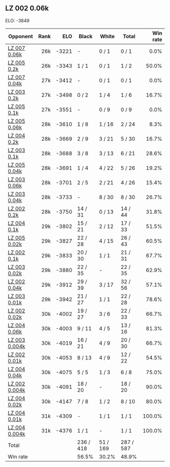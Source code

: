 ## LZ 002 0.06k ##

ELO: -3849

Opponent | Rank | ELO | Black | White | Total | Win rate
---------|-----:|----:|-------|-------|-------|-------:
[LZ 007 0.06k](LZ%20007%200.06k.md) | 26k | -3221 | - | 0 / 1 | 0 / 1 | 0.0%
[LZ 005 0.2k](LZ%20005%200.2k.md) | 26k | -3343 | 1 / 1 | 0 / 1 | 1 / 2 | 50.0%
[LZ 007 0.04k](LZ%20007%200.04k.md) | 27k | -3412 | - | 0 / 1 | 0 / 1 | 0.0%
[LZ 003 0.2k](LZ%20003%200.2k.md) | 27k | -3498 | 0 / 2 | 1 / 4 | 1 / 6 | 16.7%
[LZ 005 0.1k](LZ%20005%200.1k.md) | 27k | -3551 | - | 0 / 9 | 0 / 9 | 0.0%
[LZ 005 0.06k](LZ%20005%200.06k.md) | 28k | -3610 | 1 / 8 | 1 / 16 | 2 / 24 | 8.3%
[LZ 004 0.2k](LZ%20004%200.2k.md) | 28k | -3669 | 2 / 9 | 3 / 21 | 5 / 30 | 16.7%
[LZ 003 0.1k](LZ%20003%200.1k.md) | 28k | -3688 | 3 / 8 | 3 / 13 | 6 / 21 | 28.6%
[LZ 005 0.04k](LZ%20005%200.04k.md) | 28k | -3691 | 1 / 4 | 4 / 22 | 5 / 26 | 19.2%
[LZ 003 0.06k](LZ%20003%200.06k.md) | 28k | -3701 | 2 / 5 | 2 / 21 | 4 / 26 | 15.4%
[LZ 003 0.04k](LZ%20003%200.04k.md) | 28k | -3733 | - | 8 / 30 | 8 / 30 | 26.7%
[LZ 002 0.2k](LZ%20002%200.2k.md) | 28k | -3750 | 14 / 31 | 0 / 13 | 14 / 44 | 31.8%
[LZ 004 0.1k](LZ%20004%200.1k.md) | 29k | -3802 | 15 / 21 | 2 / 12 | 17 / 33 | 51.5%
[LZ 005 0.02k](LZ%20005%200.02k.md) | 29k | -3827 | 22 / 28 | 4 / 15 | 26 / 43 | 60.5%
[LZ 002 0.1k](LZ%20002%200.1k.md) | 29k | -3833 | 20 / 30 | 1 / 1 | 21 / 31 | 67.7%
[LZ 003 0.02k](LZ%20003%200.02k.md) | 29k | -3880 | 22 / 35 | - | 22 / 35 | 62.9%
[LZ 002 0.04k](LZ%20002%200.04k.md) | 29k | -3912 | 29 / 39 | 3 / 17 | 32 / 56 | 57.1%
[LZ 003 0.01k](LZ%20003%200.01k.md) | 29k | -3942 | 21 / 27 | 1 / 1 | 22 / 28 | 78.6%
[LZ 002 0.02k](LZ%20002%200.02k.md) | 30k | -4002 | 19 / 27 | 3 / 6 | 22 / 33 | 66.7%
[LZ 004 0.06k](LZ%20004%200.06k.md) | 30k | -4003 | 9 / 11 | 4 / 5 | 13 / 16 | 81.3%
[LZ 003 0.004k](LZ%20003%200.004k.md) | 30k | -4019 | 16 / 21 | 4 / 9 | 20 / 30 | 66.7%
[LZ 002 0.01k](LZ%20002%200.01k.md) | 30k | -4053 | 8 / 13 | 4 / 9 | 12 / 22 | 54.5%
[LZ 004 0.04k](LZ%20004%200.04k.md) | 30k | -4075 | 5 / 5 | 1 / 3 | 6 / 8 | 75.0%
[LZ 002 0.004k](LZ%20002%200.004k.md) | 30k | -4091 | 18 / 20 | - | 18 / 20 | 90.0%
[LZ 004 0.02k](LZ%20004%200.02k.md) | 30k | -4147 | 7 / 8 | 1 / 2 | 8 / 10 | 80.0%
[LZ 004 0.01k](LZ%20004%200.01k.md) | 31k | -4309 | - | 1 / 1 | 1 / 1 | 100.0%
[LZ 004 0.004k](LZ%20004%200.004k.md) | 31k | -4376 | 1 / 1 | - | 1 / 1 | 100.0%
Total | | | 236 / 418 | 51 / 169 | 287 / 587 | 
Win rate| | | 56.5% | 30.2% | 48.9% | 
